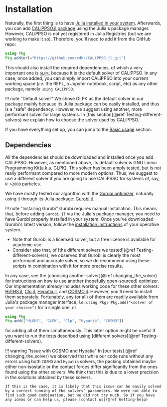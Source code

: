 # Installation

Naturally, the first thing is to have [Julia installed in your system](https://julialang.org/downloads/). Afterwards, you can add [CALiPPSO.jl package](https://github.com/rdhr/CALiPPSO.jl) using the Julia's package manager. However, CALiPPSO is not yet registered in Julia Registries (but we are working to make it so). Therefore, you'll need to add it from the GitHub repo:
```julia
using Pkg
Pkg.add(url="https://github.com/rdhr/CALiPPSO.jl.git")
```

This should also install the required dependencies, of which a very important one is [`GLPK`](https://github.com/jump-dev/GLPK.jl), because it is the default solver of CALiPPSO. In any case, once added, you can simply import CALiPPSO into your current working space (*i.e.* the REPL, a Jupyter notebook, script, etc) as any other package, namely `using CALiPPSO`. 

!!! note "Default solver"
    We chose GLPK as the default solver in our package mainly because its Julia package can be easily installed, and thus is a "safe" dependency. However, we suggest using another, more performant solver for large systems. In [this section](@ref Testing-different-solvers) we explain how to choose the solver used by CALiPPSO.

If you have everything set up, you can jump to the [Basic usage](@ref) section.



## Dependencies

All the dependencies should be downloaded and installed once you add CALiPPSO. However, as mentioned above, its default solver is GNU Linear Programming Kit(a.k.a. [GLPK](https://www.gnu.org/software/glpk/)). This solver has been amply tested, but is not really performant compared to more modern options. Thus, we suggest to use a different solver if you are going to use CALiPSSO for systems of, say, ``N >2000`` particles.

We have mostly tested our algorithm with the [Gurobi optimizer](https://www.gurobi.com/), naturally using it through its Julia package: [Gurobi.jl](https://github.com/jump-dev/Gurobi.jl).

!!! note "Installing Gurobi"
    Gurobi requires manual installation. This means that, before adding `Gurobi.jl` via the Julia's package manager, you need to have Gurobi properly installed in your system. Once you've downloaded Gurobi's latest version, follow the [installation instructions](https://www.gurobi.com/documentation/quickstart.html) of your operative system. 

- Note that Gurobi is a licensed solver, but a free license is available for academic use. 
- Consider also that, of [the different solvers we tested](@ref Testing-different-solvers), we observed that Gurobi is clearly the most performant and accurate solver, so we do recommend using these scripts in combination with it for more precise results.

In any case, see the [choosing another solver](@ref changing_the_solver) for instructions on how to use another (hopefully open-sourced) optimizer. Our implementation already includes working code for these other solvers: [HiGHS.jl](https://github.com/jump-dev/HiGHS.jl), [Clp.jl](https://github.com/jump-dev/Clp.jl), [Hypatia.jl](https://github.com/chriscoey/Hypatia.jl), and [COSMO.jl](https://github.com/oxfordcontrol/COSMO.jl). However, you'll need to install them separately. Fortunately, any (or all) of them are readily available from Julia's package manager interface, *i.e.* `using Pkg; Pkg.add("<solver of your choice>")` for a single one, or

```julia
using Pkg
Pkg.add(["HiGHS", "GLPK", "Clp", "Hypatia", "COSMO"])
```
for adding all of them simultaneously. This latter option might be useful if you want to run the tests described using [different solvers](@ref Testing-different-solvers).

!!! warning "Issue with COSMO and Hypatia"
    In [our tests] (@ref changing_the_solver) we observed that while our code runs without any errors using both `COSMO` and `Hypatia` solvers, the packing obtained maybe either non-isostatic or the contact forces differ significantly from the ones found using the other solvers. We think that this is due to a lower precision in the solutions obtained by these solvers.

    If this is the case, it is likely that this issue can be easily solved by a correct tunning of the solvers' parameters. We were not able to find such good combination, but we did not try much. So if you have any ideas or can help us, please [contact us](@ref Getting-help)
